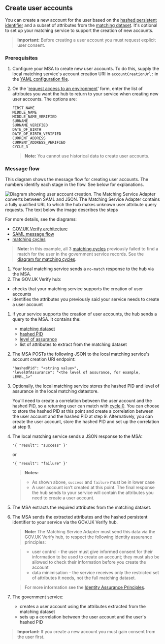 ## Create user accounts

You can create a new account for the user based on the [hashed persistent identifier](#glossary-hashed-PID) and a subset of attributes from the [matching dataset](#glossary-matching-dataset). It's optional to set up your matching service to support the creation of new accounts.

> **Important:** Before creating a user account you must request explicit user consent.

### Prerequisites


1.  Configure your MSA to create new user accounts. To do this, supply the local matching service's account
    creation URI in `accountCreationUrl:` in
    the [YAML configuration file](#configure-the-matching-service-adapter).

    <a name="list-attributes"></a>

1.  On the '[request access to an environment](#request-access-to-environments)' form,
    enter the list of attributes you want the hub to return to your
    service when creating new user accounts. The options are:

    ```
    FIRST_NAME
    MIDDLE_NAME
    MIDDLE_NAME_VERIFIED
    SURNAME
    SURNAME_VERIFIED
    DATE_OF_BIRTH
    DATE_OF_BIRTH_VERIFIED
    CURRENT_ADDRESS
    CURRENT_ADDRESS_VERIFIED
    CYCLE_3
    ```

    > **Note:** You cannot use historical data to create user accounts.



### Message flow

<a name="create-user-accounts-diagram"></a>

This diagram shows the message flow for creating user accounts. The
numbers identify each stage in the flow. See below for explanations.

![Diagram showing user account creation. The Matching Service Adapter converts between SAML and JSON. The Matching Service Adapter contains a fully qualified URL to which the hub makes unknown user attribute query requests. The text below the image describes the steps](/documentation/ms/accountcreationGraphic.svg)

For more details, see the diagrams:

* [GOV.UK Verify architecture](#architecture-diagram)
* [SAML message flow](#saml-flow-diagram)
* [matching cycles](#matching-cycles-diagram)

> **Note:** In this example, all 3 [matching cycles](#matching-cycles) previously failed to
> find a match for the user in the government service records. See the
> [diagram for matching cycles](#matching-cycles-diagram).

1.  Your local matching service sends a `no-match` response to the hub via the MSA.
1.  The GOV.UK Verify hub:
   * checks that your matching service supports the creation of user accounts 
   * identifies the attributes you previously said your service needs to create a user account
1. If your service supports the creation of user accounts, the hub sends a query to the MSA. It contains the:
   * [matching dataset](#glossary-local-matching-datastore)
   * [hashed PID](#glossary-hashed-PID)
   * [level of assurance](#glossary-level-of-assurance)
   * list of attributes to extract from the matching dataset
1. The MSA POSTs the following JSON to the local matching service's account creation URI endpoint:

    ```
    "hashedPid": "<string value>",
    "levelOfAssurance": "<the level of assurance, for example, LEVEL_1>"
    ``` 

1. Optionally, the local matching service stores the hashed PID and level of assurance in the local matching datastore. 

    You'll need to create a correlation between the user account and the hashed PID, so a returning user can match with [cycle 0](#cycle-0-persistent-identifier-match). You can choose to store the hashed PID at this point and create a correlation between the user account and the hashed PID at step 9. Alternatively, you can create the user account, store the hashed PID and set up the correlation at step 9.

1. The local matching service sends a JSON response to the MSA: 


    ```
    '{ "result": "success" }'
    ```
    or

    ```
    '{ "result": "failure" }'
    ```
 
    > **Notes:** 
    
    > * As shown above, `success` and `failure` must be in lower case
    > * A user account isn't created at this point. The final response the hub sends to your service will contain the attributes you need to create a user account.

1.  The MSA extracts the required attributes from
    the matching dataset.
1.  The MSA sends the extracted attributes and the
    hashed persistent identifier to your service via the GOV.UK Verify
    hub.

    > **Note:** The Matching Service Adapter must send this data via the GOV.UK
    > Verify hub, to respect the following identity assurance principles:
    
    > * user control - the user must give informed consent for their information to be used to create an account; they must also be allowed to check their information before you create the account
    > * data minimisation – the service receives only the restricted set of attributes it needs, not the full matching dataset.
    
    > For more information see the [Identity Assurance Principles](https://www.gov.uk/government/consultations/draft-identity-assurance-principles/privacy-and-consumer-advisory-group-draft-identity-assurance-principles#the-nine-identity-assurance-principles).

1. The government service:

   * creates a user account using the attributes extracted from the matching dataset
   * sets up a correlation between the user account and the user's hashed PID
   
 > **Important:** If you create a new account you must gain consent from the user first.




